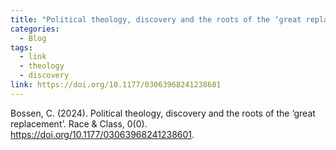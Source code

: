 ```yaml
---
title: "Political theology, discovery and the roots of the ‘great replacement’"
categories:
  - Blog
tags:
  - link
  - theology
  - discovery
link: https://doi.org/10.1177/03063968241238601
---
```


Bossen, C. (2024). Political theology, discovery and the roots of the ‘great replacement’. Race & Class, 0(0). <https://doi.org/10.1177/03063968241238601>.